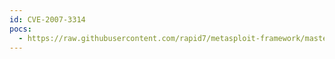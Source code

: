 ```yaml
---
id: CVE-2007-3314
pocs:
  - https://raw.githubusercontent.com/rapid7/metasploit-framework/master/modules/exploits/windows/fileformat/altap_salamander_pdb.rb
---
```

